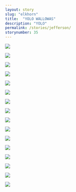 ```yaml
---
layout: story
slug: "elkhorn"
title:  "YOLO WALLOWAS"
description: "YOLO"
permalink: /stories/jefferson/
storynumber: 35
---
```


![](/images/{{page.slug}}/0032.jpg)

![](/images/{{page.slug}}/0039.jpg)

![](/images/{{page.slug}}/0044.jpg)

![](/images/{{page.slug}}/0.jpg)

![](/images/{{page.slug}}/0534.jpg)

![](/images/{{page.slug}}/0555.jpg)

![](/images/{{page.slug}}/0584.jpg)

![](/images/{{page.slug}}/0603-2.jpg)

![](/images/{{page.slug}}/0610.jpg)

![](/images/{{page.slug}}/0623.jpg)

![](/images/{{page.slug}}/0632.jpg)

![](/images/{{page.slug}}/0650.jpg)

![](/images/{{page.slug}}/0682.jpg)

![](/images/{{page.slug}}/0736.jpg)

![](/images/{{page.slug}}/0754.jpg)

![](/images/{{page.slug}}/0762.jpg)
